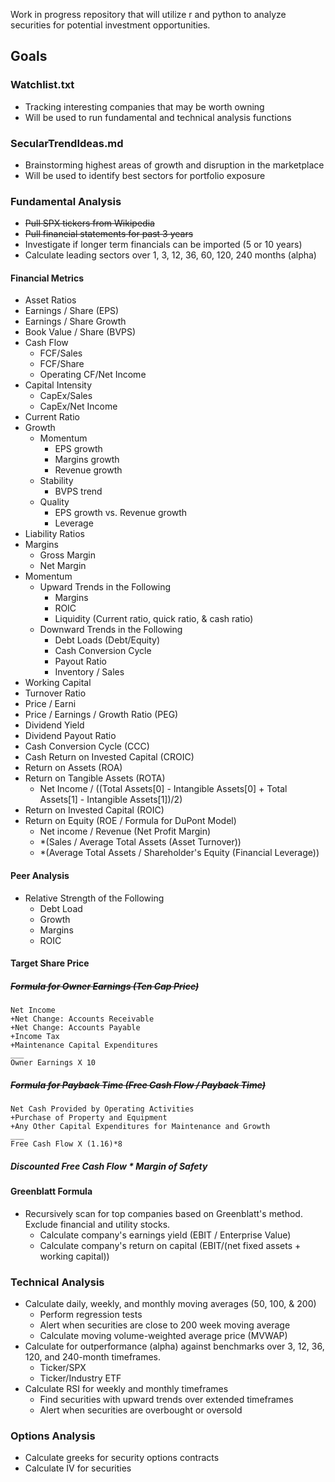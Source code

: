 Work in progress repository that will utilize r and python to analyze securities for potential investment opportunities.

## Goals
### Watchlist.txt
  * Tracking interesting companies that may be worth owning
  * Will be used to run fundamental and technical analysis functions
### SecularTrendIdeas.md
  * Brainstorming highest areas of growth and disruption in the marketplace
  * Will be used to identify best sectors for portfolio exposure
### Fundamental Analysis
  * ~~Pull SPX tickers from Wikipedia~~
  * ~~Pull financial statements for past 3 years~~
  * Investigate if longer term financials can be imported (5 or 10 years)
  * Calculate leading sectors over 1, 3, 12, 36, 60, 120, 240 months (alpha)
#### Financial Metrics
  * Asset Ratios
  * Earnings / Share (EPS)
  * Earnings / Share Growth
  * Book Value / Share (BVPS)
  * Cash Flow
    + FCF/Sales
    + FCF/Share
    + Operating CF/Net Income
  * Capital Intensity
    + CapEx/Sales
    + CapEx/Net Income
  * Current Ratio
  * Growth
    + Momentum
      + EPS growth
      + Margins growth
      + Revenue growth
    + Stability
      + BVPS trend
    + Quality
      + EPS growth vs. Revenue growth
      + Leverage
  * Liability Ratios
  * Margins
    + Gross Margin
    + Net Margin
  * Momentum
    + Upward Trends in the Following
      + Margins
      + ROIC
      + Liquidity (Current ratio, quick ratio, & cash ratio)
    + Downward Trends in the Following
      + Debt Loads (Debt/Equity)
      + Cash Conversion Cycle
      + Payout Ratio
      + Inventory / Sales
  * Working Capital
  * Turnover Ratio
  * Price / Earni
  * Price / Earnings / Growth Ratio (PEG)
  * Dividend Yield
  * Dividend Payout Ratio
  * Cash Conversion Cycle (CCC)
  * Cash Return on Invested Capital (CROIC)
  * Return on Assets (ROA)
  * Return on Tangible Assets (ROTA)
    + Net Income / ((Total Assets[0] - Intangible Assets[0] + Total Assets[1] - Intangible Assets[1])/2)
  * Return on Invested Capital (ROIC)
  * Return on Equity (ROE / Formula for DuPont Model)
    + Net income / Revenue (Net Profit Margin)
    + *(Sales / Average Total Assets (Asset Turnover))
    + *(Average Total Assets / Shareholder's Equity (Financial Leverage))
#### Peer Analysis
  * Relative Strength of the Following
    + Debt Load
    + Growth
    + Margins
    + ROIC
#### Target Share Price
  ##### ~~Formula for Owner Earnings (Ten Cap Price)~~
	Net Income
	+Net Change: Accounts Receivable
	+Net Change: Accounts Payable
	+Income Tax
	+Maintenance Capital Expenditures
	___
	Owner Earnings X 10
  ##### ~~Formula for Payback Time (Free Cash Flow / Payback Time)~~
	Net Cash Provided by Operating Activities
	+Purchase of Property and Equipment
	+Any Other Capital Expenditures for Maintenance and Growth
	___
	Free Cash Flow X (1.16)*8
  ##### Discounted Free Cash Flow * Margin of Safety
#### Greenblatt Formula
  * Recursively scan for top companies based on Greenblatt's method. Exclude financial and utility stocks.
    + Calculate company's earnings yield (EBIT / Enterprise Value)
    + Calculate company's return on capital (EBIT/(net fixed assets + working capital))
### Technical Analysis
  * Calculate daily, weekly, and monthly moving averages (50, 100, & 200)
  	+ Perform regression tests
	+ Alert when securities are close to 200 week moving average
	+ Calculate moving volume-weighted average price (MVWAP)
  * Calculate for outperformance (alpha) against benchmarks over 3, 12, 36, 120, and 240-month timeframes.
  	+ Ticker/SPX
	+ Ticker/Industry ETF
  * Calculate RSI for weekly and monthly timeframes
	+ Find securities with upward trends over extended timeframes
	+ Alert when securities are overbought or oversold
### Options Analysis
  * Calculate greeks for security options contracts
  * Calculate IV for securities
